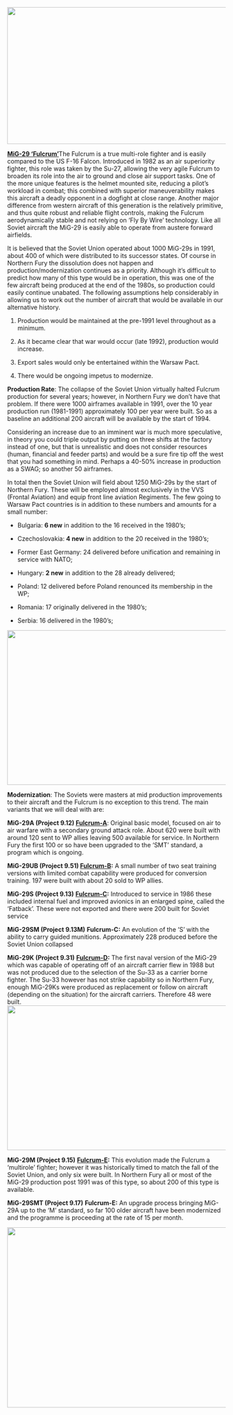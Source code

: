 <img src="/assets\images\warsaw\su\air\mig29\media\image1.jpeg" style="width:6.5625in;height:3.29215in" />

[**MiG-29
‘Fulcrum’**](https://globalnews.ca/news/3396769/canadian-fighter-jets-russian-bombers/)The
Fulcrum is a true multi-role fighter and is easily compared to the US
F-16 Falcon. Introduced in 1982 as an air superiority fighter, this role
was taken by the Su-27, allowing the very agile Fulcrum to broaden its
role into the air to ground and close air support tasks. One of the more
unique features is the helmet mounted site, reducing a pilot’s workload
in combat; this combined with superior maneuverability makes this
aircraft a deadly opponent in a dogfight at close range. Another major
difference from western aircraft of this generation is the relatively
primitive, and thus quite robust and reliable flight controls, making
the Fulcrum aerodynamically stable and not relying on ‘Fly By Wire’
technology. Like all Soviet aircraft the MiG-29 is easily able to
operate from austere forward airfields.

It is believed that the Soviet Union operated about 1000 MiG-29s in
1991, about 400 of which were distributed to its successor states. Of
course in Northern Fury the dissolution does not happen and
production/modernization continues as a priority. Although it’s
difficult to predict how many of this type would be in operation, this
was one of the few aircraft being produced at the end of the 1980s, so
production could easily continue unabated. The following assumptions
help considerably in allowing us to work out the number of aircraft that
would be available in our alternative history.

1.  Production would be maintained at the pre-1991 level throughout as a
    minimum.

2.  As it became clear that war would occur (late 1992), production
    would increase.

3.  Export sales would only be entertained within the Warsaw Pact.

4.  There would be ongoing impetus to modernize.

**Production Rate**: The collapse of the Soviet Union virtually halted
Fulcrum production for several years; however, in Northern Fury we don’t
have that problem. If there were 1000 airframes available in 1991, over
the 10 year production run (1981-1991) approximately 100 per year were
built. So as a baseline an additional 200 aircraft will be available by
the start of 1994.

Considering an increase due to an imminent war is much more speculative,
in theory you could triple output by putting on three shifts at the
factory instead of one, but that is unrealistic and does not consider
resources (human, financial and feeder parts) and would be a sure fire
tip off the west that you had something in mind. Perhaps a 40-50%
increase in production as a SWAG; so another 50 airframes.

In total then the Soviet Union will field about 1250 MiG-29s by the
start of Northern Fury. These will be employed almost exclusively in the
VVS (Frontal Aviation) and equip front line aviation Regiments. The few
going to Warsaw Pact countries is in addition to these numbers and
amounts for a small number:

-   Bulgaria: **6 new** in addition to the 16 received in the 1980’s;

-   Czechoslovakia: **4 new** in addition to the 20 received in the
    1980’s;

-   Former East Germany: 24 delivered before unification and remaining
    in service with NATO;

-   Hungary: **2 new** in addition to the 28 already delivered;

-   Poland: 12 delivered before Poland renounced its membership in the
    WP;

-   Romania: 17 originally delivered in the 1980’s;

-   Serbia: 16 delivered in the 1980’s;

<img src="/assets\images\warsaw\su\air\mig29\media\image2.jpg" style="width:6.14583in;height:3.72133in" />

**Modernization**: The Soviets were masters at mid production
improvements to their aircraft and the Fulcrum is no exception to this
trend. The main variants that we will deal with are:

**MiG-29A (Project 9.12)
[Fulcrum-A](https://sirviper.com/index.php?page=fighters/mig-29/mig-29a)**:
Original basic model, focused on air to air warfare with a secondary
ground attack role. About 620 were built with around 120 sent to WP
allies leaving 500 available for service. In Northern Fury the first 100
or so have been upgraded to the ‘SMT’ standard, a program which is
ongoing.

**MiG-29UB (Project 9.51)
[Fulcrum-B](https://sirviper.com/index.php?page=fighters/mig-29/mig-29b):**
A small number of two seat training versions with limited combat
capability were produced for conversion training. 197 were built with
about 20 sold to WP allies.

**MiG-29S (Project 9.13)**
**[Fulcrum-C](https://sirviper.com/index.php?page=fighters/mig-29/mig-29s):**
Introduced to service in 1986 these included internal fuel and improved
avionics in an enlarged spine, called the ‘Fatback’. These were not
exported and there were 200 built for Soviet service

**MiG-29SM (Project 9.13M)** **Fulcrum-C:** An evolution of the ‘S’ with
the ability to carry guided munitions. Approximately 228 produced before
the Soviet Union collapsed

**MiG-29K (Project 9.31)**
**[Fulcrum-D](https://en.wikipedia.org/wiki/Mikoyan_MiG-29K):** The
first naval version of the MiG-29 which was capable of operating off of
an aircraft carrier flew in 1988 but was not produced due to the
selection of the Su-33 as a carrier borne fighter. The Su-33 however has
not strike capability so in Northern Fury, enough MiG-29Ks were produced
as replacement or follow on aircraft (depending on the situation) for
the aircraft carriers. Therefore 48 were built.
<img src="/assets\images\warsaw\su\air\mig29\media\image3.jpg" style="width:6.5in;height:3.47847in" />

**MiG-29M (Project 9.15)**
**[Fulcrum-E](http://www.airvectors.net/avmig29.html#m2):** This
evolution made the Fulcrum a ‘multirole’ fighter; however it was
historically timed to match the fall of the Soviet Union, and only six
were built. In Northern Fury all or most of the MiG-29 production post
1991 was of this type, so about 200 of this type is available.

**MiG-29SMT (Project 9.17)** **Fulcrum-E:** An upgrade process bringing
MiG-29A up to the ‘M’ standard, so far 100 older aircraft have been
modernized and the programme is proceeding at the rate of 15 per month.

<img src="/assets\images\warsaw\su\air\mig29\media\image4.jpg" style="width:6.5in;height:4.33542in" />
